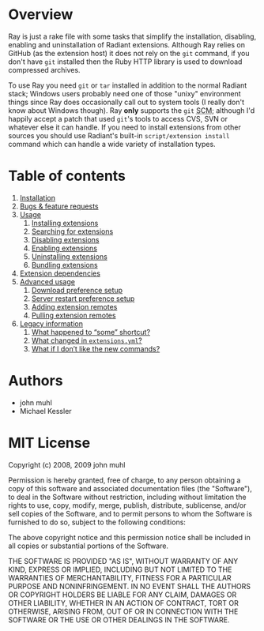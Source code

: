 Overview
========

Ray is just a rake file with some tasks that simplify the installation, disabling, enabling and uninstallation of Radiant extensions. Although Ray relies on GitHub (as the extension host) it does not rely on the `git` command, if you don't have `git` installed then the Ruby HTTP library is used to download compressed archives.

To use Ray you need `git` or `tar` installed in addition to the normal Radiant stack; Windows users probably need one of those "unixy" environment things since Ray does occasionally call out to system tools (I really don't know about Windows though). Ray **only** supports the `git` <abbr title="Source Code Management">SCM</abbr>; although I'd happily accept a patch that used `git`'s tools to access CVS, SVN or whatever else it can handle. If you need to install extensions from other sources you should use Radiant's built-in `script/extension install` command which can handle a wide variety of installation types.

Table of contents
=================

<ol>
  <li><a href="http://wiki.github.com/johnmuhl/radiant-ray-extension/installation">Installation</a></li>
  <li><a href="http://wiki.github.com/johnmuhl/radiant-ray-extension/bugs-feature-requests">Bugs &amp; feature requests</a></li>
  <li><a href="http://wiki.github.com/johnmuhl/radiant-ray-extension/usage">Usage</a>
    <ol>
      <li><a href="http://wiki.github.com/johnmuhl/radiant-ray-extension/usage#ext-install">Installing extensions</a></li>
      <li><a href="http://wiki.github.com/johnmuhl/radiant-ray-extension/usage#ext-search">Searching for extensions</a></li>
      <li><a href="http://wiki.github.com/johnmuhl/radiant-ray-extension/usage#ext-disable">Disabling extensions</a></li>
      <li><a href="http://wiki.github.com/johnmuhl/radiant-ray-extension/usage#ext-enable">Enabling extensions</a></li>
      <li><a href="http://wiki.github.com/johnmuhl/radiant-ray-extension/usage#ext-uninstall">Uninstalling extensions</a></li>
      <li><a href="http://wiki.github.com/johnmuhl/radiant-ray-extension/usage#ext-bundle">Bundling extensions</a></li>
    </ol>
  </li>
  <li><a href="http://wiki.github.com/johnmuhl/radiant-ray-extension/extension-dependencies">Extension dependencies</a></li>
  <li><a href="http://wiki.github.com/johnmuhl/radiant-ray-extension/advanced-usage">Advanced usage</a>
    <ol>
      <li><a href="http://wiki.github.com/johnmuhl/radiant-ray-extension/advanced-usage#setup-download">Download preference setup</a></li>
      <li><a href="http://wiki.github.com/johnmuhl/radiant-ray-extension/advanced-usage#setup-restart">Server restart preference setup</a></li>
      <li><a href="http://wiki.github.com/johnmuhl/radiant-ray-extension/advanced-usage#ext-remote">Adding extension remotes</a></li>
      <li><a href="http://wiki.github.com/johnmuhl/radiant-ray-extension/advanced-usage#ext-pull">Pulling extension remotes</a></li>
    </ol>
  </li>
  <li><a href="http://wiki.github.com/johnmuhl/radiant-ray-extension/legacy-information">Legacy information</a>
    <ol>
      <li><a href="http://wiki.github.com/johnmuhl/radiant-ray-extension/legacy-information#shortcuts-redux">What happened to &#8220;some&#8221; shortcut?</a></li>
      <li><a href="http://wiki.github.com/johnmuhl/radiant-ray-extension/legacy-information#ext-bundle">What changed in <code>extensions.yml</code>?</a></li>
      <li><a href="http://wiki.github.com/johnmuhl/radiant-ray-extension/legacy-information#shortcuts">What if I don&#8217;t like the new commands?</a></li>
    </ol>
  </li>
</ol>

Authors
=======

* john muhl
* Michael Kessler

MIT License
============

Copyright (c) 2008, 2009 john muhl

Permission is hereby granted, free of charge, to any person obtaining a copy of this software and associated documentation files (the "Software"), to deal in the Software without restriction, including without limitation the rights to use, copy, modify, merge, publish, distribute, sublicense, and/or sell copies of the Software, and to permit persons to whom the Software is furnished to do so, subject to the following conditions:

The above copyright notice and this permission notice shall be included in all copies or substantial portions of the Software.

THE SOFTWARE IS PROVIDED "AS IS", WITHOUT WARRANTY OF ANY KIND, EXPRESS OR IMPLIED, INCLUDING BUT NOT LIMITED TO THE WARRANTIES OF MERCHANTABILITY, FITNESS FOR A PARTICULAR PURPOSE AND NONINFRINGEMENT. IN NO EVENT SHALL THE AUTHORS OR COPYRIGHT HOLDERS BE LIABLE FOR ANY CLAIM, DAMAGES OR OTHER LIABILITY, WHETHER IN AN ACTION OF CONTRACT, TORT OR OTHERWISE, ARISING FROM, OUT OF OR IN CONNECTION WITH THE SOFTWARE OR THE USE OR OTHER DEALINGS IN THE SOFTWARE.
